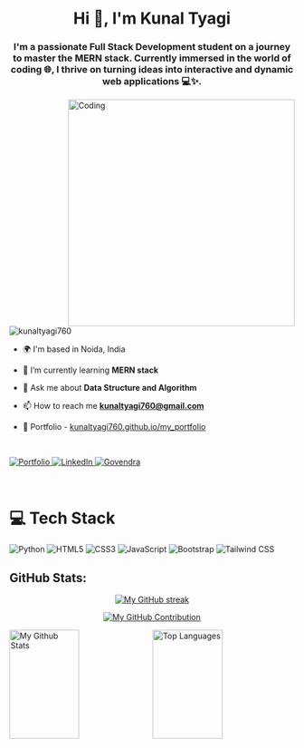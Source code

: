 <h1 align="center">Hi 👋, I'm Kunal Tyagi</h1>
<h3 align="center">I'm a passionate Full Stack Development student on a journey to master the MERN stack. Currently immersed in the world of coding 🌐, I thrive on turning ideas into interactive and dynamic web applications 💻✨.</h3>

<img width="400" align="right" src="https://user-images.githubusercontent.com/55389276/140866485-8fb1c876-9a8f-4d6a-98dc-08c4981eaf70.gif" alt="Coding">

<p align="left"> <img src="https://komarev.com/ghpvc/?username=kunaltyagi760&label=Profile%20views&color=0e75b6&style=flat" alt="kunaltyagi760" /> </p>

- 🌍 I'm based in Noida, India

- 🌱 I’m currently learning **MERN stack**

- 💬 Ask me about **Data Structure and Algorithm**

- 📫 How to reach me **kunaltyagi760@gmail.com**

- 💼 Portfolio - [kunaltyagi760.github.io/my_portfolio](https://kunaltyagi760.github.io/my_portfolio/)

<br>

<p align="left">
 <a href="https://kunaltyagi760.github.io/my_portfolio/" target="blank">
  <img src="https://img.shields.io/badge/Portfolio-DC143C?style=for-the-badge&logo=medium&logoColor=white" alt="Portfolio" />
 </a>
 <a href="https://www.linkedin.com/in/kunal-tyagi-752982252/" target="_blank">
  <img src="https://img.shields.io/badge/LinkedIn-0077B5?style=for-the-badge&logo=linkedin&logoColor=white" alt="LinkedIn"/>
 </a>
 <a href="https://www.hackerrank.com/profile/kunaltyagi760" target="_blank">
  <img src="https://img.shields.io/badge/HackerRank-20BEFF?&style=for-the-badge&logo=HackerRank&logoColor=white" alt="Govendra"  />
  </a> 
</p>
<br />


# 💻 Tech Stack
![Python](https://img.shields.io/badge/Python-%23563D7C.svg?style=for-the-badge&logo=Python&logoColor=white) 
![HTML5](https://img.shields.io/badge/html5-%23E34F26.svg?style=for-the-badge&logo=html5&logoColor=white) 
![CSS3](https://img.shields.io/badge/css3-%231572B6.svg?style=for-the-badge&logo=css3&logoColor=white) 
![JavaScript](https://img.shields.io/badge/javascript-%23323330.svg?style=for-the-badge&logo=javascript&logoColor=%23F7DF1E) 
![Bootstrap](https://img.shields.io/badge/bootstrap-%23563D7C.svg?style=for-the-badge&logo=bootstrap&logoColor=white) 
![Tailwind CSS](https://img.shields.io/badge/Tailwindcss-%23563D7C.svg?style=for-the-badge&logo=Tailwindcss&logoColor=white) 

## GitHub Stats:
<p align="center">
  <a href="https://github.com/kunaltyagi760">
    <img src="https://github-readme-streak-stats.herokuapp.com/?user=kunaltyagi760&theme=radical&border=7F3FBF&background=0D1117" alt="My GitHub streak"/>
  </a>
</p>

<p align="center">
  <a href="https://github.com/kunaltyagi760">
    <img src="https://github-profile-summary-cards.vercel.app/api/cards/profile-details?username=kunaltyagi760&theme=radical" alt="My GitHub Contribution"/>
  </a>
</p>

<a> 
    <a href="https://github.com/kunaltyagi760"><img alt="My Github Stats" src="https://denvercoder1-github-readme-stats.vercel.app/api?username=kunaltyagi760&show_icons=true&count_private=true&theme=react&border_color=7F3FBF&bg_color=0D1117&title_color=F85D7F&icon_color=F8D866" height="192px" width="49.5%"/></a>
  <a href="https://github.com/kunaltyagi760"><img alt="Top Languages" src="https://denvercoder1-github-readme-stats.vercel.app/api/top-langs/?username=kunaltyagi760&langs_count=8&layout=compact&theme=react&border_color=7F3FBF&bg_color=0D1117&title_color=F85D7F&icon_color=F8D866" height="192px" width="49.5%"/></a>
  <br/>
</a>
